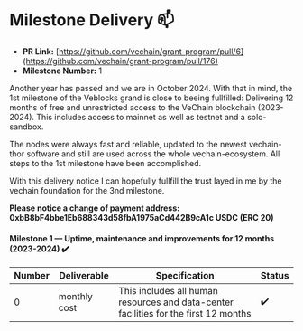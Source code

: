 # Milestone Delivery :mailbox:

* **PR Link:** [https://github.com/vechain/grant-program/pull/6](https://github.com/vechain/grant-program/pull/176)
* **Milestone Number:** 1

Another year has passed and we are in October 2024. With that in mind, the 1st milestone of the Veblocks grand is close to beeing fullfilled: 
Delivering 12 months of free and unrestricted access to the VeChain blockchain (2023-2024).
This includes access to mainnet as well as testnet and a solo-sandbox. 

The nodes were always fast and reliable, updated to the newest vechain-thor software and still are used across the whole vechain-ecosystem.
All steps to the 1st milestone have been accomplished.

With this delivery notice I can hopefully fullfill the trust layed in me by the vechain foundation for the 3nd milestone.

**Please notice a change of payment address: 0xbB8bF4bbe1Eb688343d58fbA1975aCd442B9cA1c USDC (ERC 20)**

#### Milestone 1 — Uptime, maintenance and improvements for 12 months (2023-2024) ✔️

| Number | Deliverable | Specification | Status |
|-|-|-|-|
| 0| monthly cost | This includes all human resources and data-center facilities for the first 12 months |✔️

